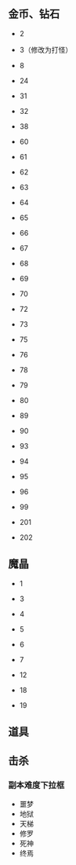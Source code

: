 ## 金币、钻石

- 2
- 3（修改为打怪）

- 8

- 24

- 31
- 32

- 38

- 60
- 61
- 62
- 63
- 64
- 65
- 66
- 67
- 68
- 69
- 70

- 72
- 73

- 75
- 76

- 78
- 79
- 80

- 89
- 90

- 93
- 94
- 95
- 96

- 99

- 201
- 202


## 魔晶

- 1

- 3
- 4
- 5
- 6
- 7

- 12

- 18
- 19

## 道具



## 击杀

### 副本难度下拉框

- 噩梦
- 地狱
- 天梯
- 修罗
- 死神
- 终焉